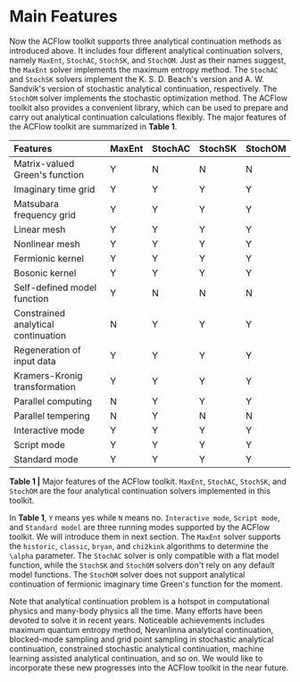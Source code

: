 # Main Features

Now the ACFlow toolkit supports three analytical continuation methods as introduced above. It includes four different analytical continuation solvers, namely `MaxEnt`, `StochAC`, `StochSK`, and `StochOM`. Just as their names suggest, the `MaxEnt` solver implements the maximum entropy method. The `StochAC` and `StochSK` solvers implement the K. S. D. Beach's version and A. W. Sandvik's version of stochastic analytical continuation, respectively. The `StochOM` solver implements the stochastic optimization method. The ACFlow toolkit also provides a convenient library, which can be used to prepare and carry out analytical continuation calculations flexibly. The major features of the ACFlow toolkit are summarized in **Table 1**.

| Features | MaxEnt | StochAC | StochSK | StochOM |
| :------- | :----- | :------ | :-------| :------ |
|Matrix-valued Green's function | Y | N | N | N |
|Imaginary time grid            | Y | Y | Y | Y |
|Matsubara frequency grid       | Y | Y | Y | Y |
|Linear mesh                    | Y | Y | Y | Y |
|Nonlinear mesh                 | Y | Y | Y | Y |
|Fermionic kernel               | Y | Y | Y | Y |
|Bosonic kernel                 | Y | Y | Y | Y |
|Self-defined model function    | Y | N | N | N |
|Constrained analytical continuation | N | Y | Y | Y |
|Regeneration of input data     | Y | Y | Y | Y |
|Kramers-Kronig transformation  | Y | Y | Y | Y |
|Parallel computing             | N | Y | Y | Y |
|Parallel tempering             | N | Y | N | N |
|Interactive mode               | Y | Y | Y | Y |
|Script mode                    | Y | Y | Y | Y |
|Standard mode                  | Y | Y | Y | Y |

**Table 1 |** Major features of the ACFlow toolkit. `MaxEnt`, `StochAC`, `StochSK`, and `StochOM` are the four analytical continuation solvers implemented in this toolkit.

In **Table 1**, `Y` means yes while `N` means no. `Interactive mode`, `Script mode`, and `Standard model` are three running modes supported by the ACFlow toolkit. We will introduce them in next section. The `MaxEnt` solver supports the `historic`, `classic`, `bryan`, and `chi2kink` algorithms to determine the ``\alpha`` parameter. The `StochAC` solver is only compatible with a flat model function, while the `StochSK` and `StochOM` solvers don't rely on any default model functions. The `StochOM` solver does not support analytical continuation of fermionic imaginary time Green's function for the moment. 

Note that analytical continuation problem is a hotspot in computational physics and many-body physics all the time. Many efforts have been devoted to solve it in recent years. Noticeable achievements includes maximum quantum entropy method, Nevanlinna analytical continuation, blocked-mode sampling and grid point sampling in stochastic analytical continuation, constrained stochastic analytical continuation, machine learning assisted analytical continuation, and so on. We would like to incorporate these new progresses into the ACFlow toolkit in the near future.